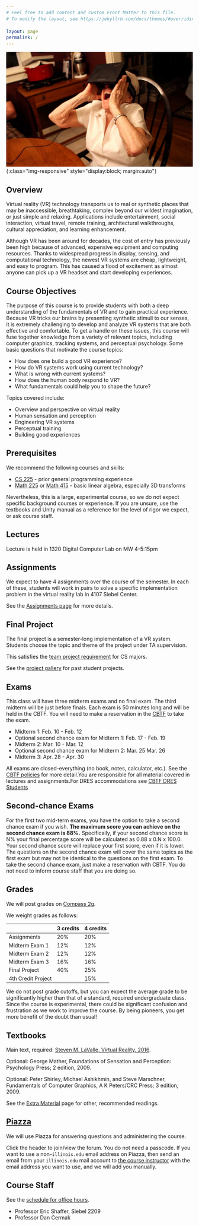 ```yaml
---
# Feel free to add content and custom Front Matter to this file.
# To modify the layout, see https://jekyllrb.com/docs/themes/#overriding-theme-defaults

layout: page
permalink: /
---
```


![Oculus Grandma](/img/OculusGrandma.jpg){:class="img-responsive" style="display:block; margin:auto"}


## Overview ##
Virtual reality (VR) technology transports us to real or synthetic places that may be inaccessible, breathtaking, complex beyond our wildest imagination, or just simple and relaxing. Applications include entertainment, social interaction, virtual travel, remote training, architectural walkthroughs, cultural appreciation, and learning enhancement.

Although VR has been around for decades, the cost of entry has previously been high because of advanced, expensive equipment and computing resources. Thanks to widespread progress in display, sensing, and computational technology, the newest VR systems are cheap, lightweight, and easy to program. This has caused a flood of excitement as almost anyone can pick up a VR headset and start developing experiences.

## Course Objectives ##
The purpose of this course is to provide students with both a deep understanding of the fundamentals of VR and to gain practical experience. Because VR tricks our brains by presenting synthetic stimuli to our senses, it is extremely challenging to develop and analyze VR systems that are both effective and comfortable. To get a handle on these issues, this course will fuse together knowledge from a variety of relevant topics, including computer graphics, tracking systems, and perceptual psychology. Some basic questions that motivate the course topics:

- How does one build a good VR experience?
- How do VR systems work using current technology?
- What is wrong with current systems?
- How does the human body respond to VR?
- What fundamentals could help you to shape the future?

Topics covered include:

- Overview and perspective on virtual reality
- Human sensation and perception
- Engineering VR systems
- Perceptual training
- Building good experiences

## Prerequisites ##
We recommend the following courses and skills:

- [CS 225](https://courses.engr.illinois.edu/cs225/) - prior general programming experience
- [Math 225](https://math.illinois.edu/resources/department-resources/syllabus-math-225) or [Math 415](https://math.illinois.edu/resources/department-resources/syllabus-math-415) - basic linear algebra, especially 3D transforms

Nevertheless, this is a large, experimental course, so we do not expect specific background courses or experience. If you are unsure, use the textbooks and Unity manual as a reference for the level of rigor we expect, or ask course staff.

## Lectures ##
Lecture is held in 1320 Digital Computer Lab on MW 4-5:15pm

## Assignments ##
We expect to have 4 assignments over the course of the semester. In each of these, students will work in pairs to solve a specific implementation problem in the virtual reality lab in 4107 Siebel Center.

See the [Assignments page](/assignments) for more details.

## Final Project ##
The final project is a semester-long implementation of a VR system. Students choose the topic and theme of the project under TA supervision.

This satisfies the [team project requirement](https://cs.illinois.edu/academics/degree-program-options/bs-computer-science-engineering) for CS majors.

See the [project gallery](/not-ready) for past student projects.

## Exams ##
This class will have three midterm exams and no final exam. The third midterm will be just before finals. Each exam is 50 minutes long and will be held in the CBTF. You will need to make a reservation in the [CBTF](https://cbtf.engr.illinois.edu) to take the exam.

- Midterm 1: Feb. 10 - Feb. 12
- Optional second chance exam for Midterm 1: Feb. 17 - Feb. 19
- Midterm 2: Mar. 10 - Mar. 12
- Optional second chance exam for Midterm 2: Mar. 25 Mar. 26
- Midterm 3:  Apr. 28 - Apr. 30

All exams are closed-everything (no book, notes, calculator, etc.). See the [CBTF policies](https://cbtf.engr.illinois.edu/for-students/policies.html) for more detail.You are responsible for all material covered in lectures and assignments.For DRES accommodations see [CBTF DRES Students](https://cbtf.engr.illinois.edu/for-students/dres-students.html)

## Second-chance Exams ##

For the first two mid-term exams, you have the option to take a second chance exam if you wish. **The maximum score you can achieve on the second chance exam is 88%.** Specifically, if your second chance score is N% your final percentage score will be calculated as 0.88 x 0.N x 100.0. Your second chance score will replace your first score, even if it is lower. The questions on the second chance exam will cover the same topics as the first exam but may not be identical to the questions on the first exam. To take the second chance exam, just make a reservation with CBTF. You do not need to inform course staff that you are doing so.

## Grades ##
We will post grades on [Compass 2g](https://compass.illinois.edu).

We weight grades as follows:

| | 3 credits | 4 credits |  
| ----- | ------ | ----- |  
| Assignments | 20% | 20% |  
| Midterm Exam 1 | 12% | 12% |  
| Midterm Exam 2 | 12% | 12% |
| Midterm Exam 3 | 16% | 16% |
| Final Project | 40% | 25% |  
| 4th Credit Project | | 15% |  

We do not post grade cutoffs, but you can expect the average grade to be significantly higher than that of a standard, required undergraduate class. Since the course is experimental, there could be significant confusion and frustration as we work to improve the course. By being pioneers, you get more benefit of the doubt than usual!

## Textbooks ##
Main text, required: [Steven M. LaValle, Virtual Reality, 2016](http://vr.cs.uiuc.edu).

Optional: George Mather, Foundations of Sensation and Perception: Psychology Press; 2 edition, 2009.

Optional: Peter Shirley, Michael Ashikhmin, and Steve Marschner, Fundamentals of Computer Graphics, A K Peters/CRC Press; 3 edition, 2009.

See the [Extra Material](/extra-material) page for other, recommended readings.

## [Piazza](/not-ready) ##
We will use Piazza for answering questions and administering the course.

Click the header to join/view the forum. You do not need a passcode. If you want to use a non-`illinois.edu` email address on Piazza, then send an email from your `illinois.edu` mail account to [the course instructor](/not-ready) with the email address you want to use, and we will add you manually.

## Course Staff ##
See the [schedule for office hours](/officehours).

* Professor Eric Shaffer, Siebel 2209
* Professor Dan Cermak
